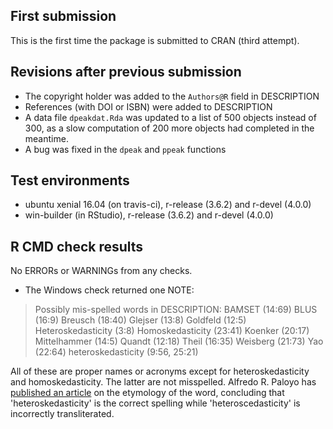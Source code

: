 ## First submission

This is the first time the package is submitted to CRAN (third attempt).

## Revisions after previous submission
* The copyright holder was added to the `Authors@R` field in DESCRIPTION
* References (with DOI or ISBN) were added to DESCRIPTION
* A data file `dpeakdat.Rda` was updated to a list of 500 objects instead of 300, 
  as a slow computation of 200 more objects had completed in the meantime.
* A bug was fixed in the `dpeak` and `ppeak` functions

## Test environments
* ubuntu xenial 16.04 (on travis-ci), r-release (3.6.2) and r-devel (4.0.0)
* win-builder (in RStudio), r-release (3.6.2) and r-devel (4.0.0) 

## R CMD check results
No ERRORs or WARNINGs from any checks.

* The Windows check returned one NOTE:

> Possibly mis-spelled words in DESCRIPTION:
>  BAMSET (14:69)
>  BLUS (16:9)
>  Breusch (18:40)
>  Glejser (13:8)
>  Goldfeld (12:5)
>  Heteroskedasticity (3:8)
>  Homoskedasticity (23:41)
>  Koenker (20:17)
>  Mittelhammer (14:5)
>  Quandt (12:18)
>  Theil (16:35)
>  Weisberg (21:73)
>  Yao (22:64)
>  heteroskedasticity (9:56, 25:21)

All of these are proper names or acronyms except for heteroskedasticity and 
homoskedasticity. The latter are not misspelled. Alfredo R. Paloyo has [published an article](https://www.rwi-essen.de/media/content/pages/publikationen/ruhr-economic-papers/REP_11_300.pdf) on the etymology of the word, concluding that 'heteroskedasticity' 
is the correct spelling while 'heteroscedasticity' is incorrectly transliterated.
